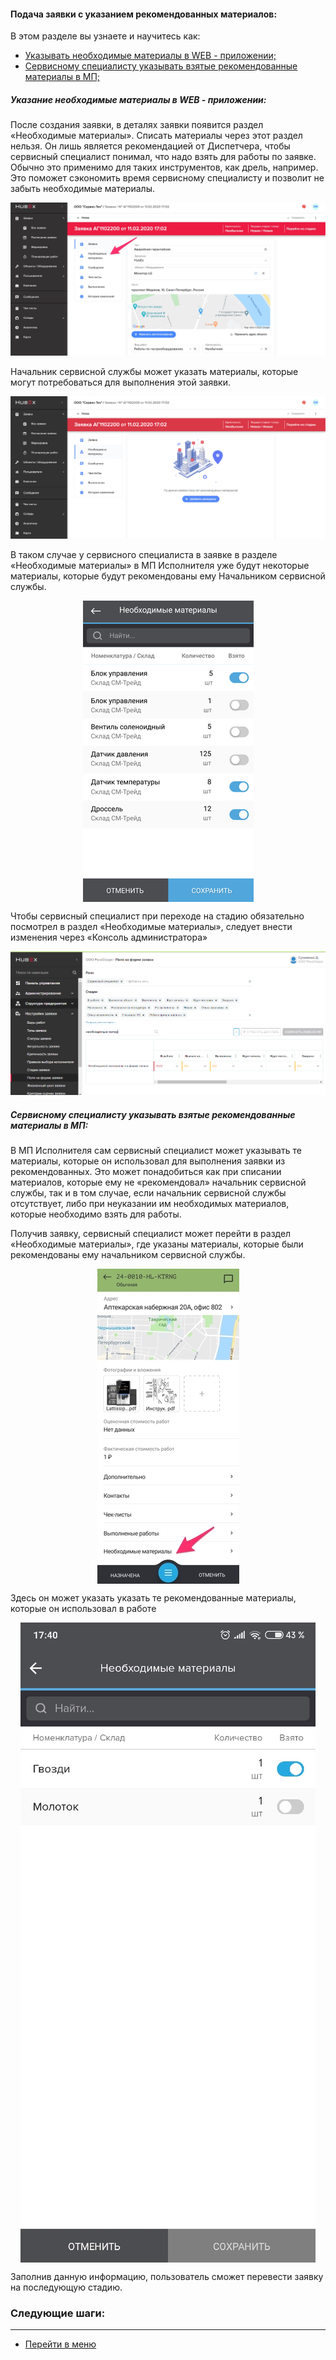 #### Подача заявки с указанием рекомендованных материалов:
В этом разделе вы узнаете и научитесь как:
<html>
  <meta charset="utf-8">
  <title>Быстрый переход внутри документа</title>
 <ul>
       <li><a href="#twrm">Указывать необходимые материалы в WEB - приложении;</a></li>
       <li><a href="#mia">Сервисному специалисту указывать взятые рекомендованные материалы в МП; </a></li>

 </ul>
</html>

<h5 id="twrm">Указание необходимые материалы в WEB - приложении: </h5>
После создания заявки, в деталях заявки появится раздел «Необходимые материалы». Списать материалы через этот раздел нельзя. Он лишь является рекомендацией от Диспетчера, чтобы сервисный специалист понимал, что надо взять для работы по заявке. Обычно это применимо для таких инструментов, как дрель, например. Это поможет сэкономить время сервисному специалисту и позволит не забыть необходимые материалы.

![twm1.png](/attachments/images/FAQ/USER/TicketWithMaterials/twm1.jpg)

Начальник сервисной службы может указать материалы, которые могут потребоваться для выполнения этой заявки.

![twm2.png](/attachments/images/FAQ/USER/TicketWithMaterials/twm2.png)

В таком случае у сервисного специалиста в заявке в разделе «Необходимые материалы» в МП Исполнителя уже будут некоторые материалы, которые будут рекомендованы ему Начальником сервисной службы.

<div>
  <img  style="margin: 0 auto; display: block; max-width: 100%;" src="/attachments/images/FAQ/USER/TicketWithMaterials/twm3.jpg" />
</div>

Чтобы сервисный специалист при переходе на стадию обязательно посмотрел в раздел «Необходимые материалы», следует внести изменения через «Консоль администратора»

![twm7.PNG](/attachments/images/FAQ/USER/TicketWithMaterials/twm7.PNG)

<h5 id="mia">Сервисному специалисту указывать взятые рекомендованные материалы в МП: </h5>
В МП Исполнителя сам сервисный специалист может указывать те материалы, которые он использовал для выполнения заявки из рекомендованных. Это может понадобиться как при списании материалов, которые ему не «рекомендовал» начальник сервисной службы, так и в том случае, если начальник сервисной службы отсутствует, либо при неуказании им необходимых материалов, которые необходимо взять для работы.

Получив заявку, сервисный специалист может перейти в раздел «Необходимые материалы», где указаны материалы, которые были рекомендованы ему начальником сервисной службы.

<div>
  <img  style="margin: 0 auto; display: block; max-width: 100%;" src="/attachments/images/FAQ/USER/TicketWithMaterials/twm4.jpg" />
</div>

Здесь он может указать указать те рекомендованные материалы, которые он использовал в работе

<div>
  <img  style="margin: 0 auto; display: block; max-width: 100%;" src="/attachments/images/FAQ/USER/TicketWithMaterials/twm5.jpg" />
</div>

Заполнив данную информацию, пользователь сможет перевести заявку на последующую стадию.


### Следующие шаги:


___
- [Перейти в меню](http://wiki.hubex.ru)
